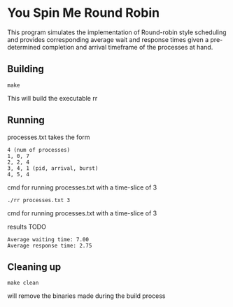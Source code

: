 # You Spin Me Round Robin

This program simulates the implementation of Round-robin style scheduling and 
provides corresponding average wait and response times given a pre-determined completion
and arrival timeframe of the processes at hand. 

## Building

```shell
make
```
This will build the executable rr

## Running

processes.txt takes the form 
```
4 (num of processes)
1, 0, 7 
2, 2, 4
3, 4, 1 (pid, arrival, burst)
4, 5, 4
```
cmd for running processes.txt with a time-slice of 3
```shell
./rr processes.txt 3
```
cmd for running processes.txt with a time-slice of 3

results TODO
```shell
Average waiting time: 7.00
Average response time: 2.75
```

## Cleaning up

```shell
make clean
```
will remove the binaries made during the build process
